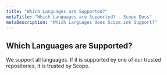 ```yaml
---
title: "Which Languages are Supported?"
metaTitle: "Which Languages are Supported? - Scope Docs"
metaDescription: "Which Languages does Scope.ink Support?"
---
```


## Which Languages are Supported?

We support all languages. If it is supported by one of our trusted repositories, it is trusted by Scope.